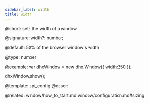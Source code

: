 ```yaml
---
sidebar_label: width
title: width
---          
```


@short: 
sets the width of a window

@signature: width?: number;

@default:
50% of the browser window's width


@type: number

@example: 
var dhxWindow = new dhx.Window({
    width:250
});

dhxWindow.show();


@template:	api_config
@descr: 

@related: window/how_to_start.md
window/configuration.md#sizing
